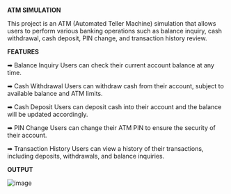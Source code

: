 **ATM SIMULATION**

This project is an ATM (Automated Teller Machine) simulation that allows users to perform various banking operations such as balance inquiry, cash withdrawal, cash deposit, PIN change, and transaction history review.

**FEATURES**

➡ Balance Inquiry
Users can check their current account balance at any time.

➡ Cash Withdrawal
Users can withdraw cash from their account, subject to available balance and ATM limits.

➡ Cash Deposit
Users can deposit cash into their account and the balance will be updated accordingly.

➡ PIN Change
Users can change their ATM PIN to ensure the security of their account.

➡ Transaction History
Users can view a history of their transactions, including deposits, withdrawals, and balance inquiries.

**OUTPUT**

![image](https://github.com/user-attachments/assets/d9fcd3e1-e06e-45c4-af0c-b6179aecfdaf)

